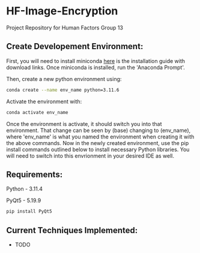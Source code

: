 # HF-Image-Encryption
Project Repository for Human Factors Group 13

## Create Developement Environment:

First, you will need to install miniconda [here](https://docs.conda.io/projects/conda/en/stable/user-guide/install/index.html) is the installation guide
with download links. Once miniconda is installed, run the 'Anaconda Prompt'.

Then, create a new python environment using:
```bash
conda create --name env_name python=3.11.6
```

Activate the environment with:
```bash
conda activate env_name
```

Once the environment is activate, it should switch you into that environment. That change
can be seen by (base) changing to (env_name), where 'env_name' is what you named the 
environment when creating it with the above commands. Now in the newly created environment,
use the pip install commands outlined below to install necessary Python libraries. You will
need to switch into this envrionment in your desired IDE as well.

## Requirements:

Python - 3.11.4

PyQt5 - 5.19.9
```bash
pip install PyQt5
```

## Current Techniques Implemented:

- TODO
